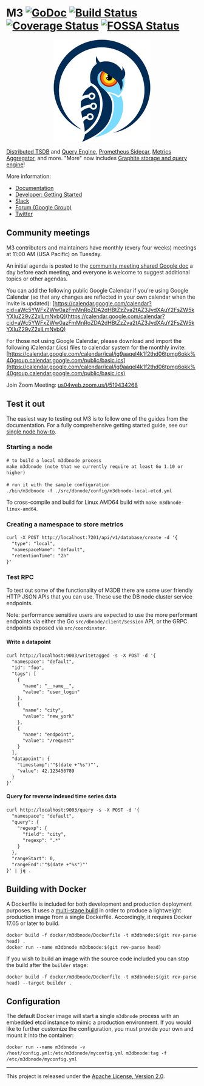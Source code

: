 # M3 [![GoDoc][doc-img]][doc] [![Build Status][ci-img]][ci] [![Coverage Status][cov-img]][cov] [![FOSSA Status][fossa-img]][fossa] 

<p align="center"><img src="docs/theme/assets/images/M3-logo.png" alt="M3 Logo" width="256" height="270"></p>

[Distributed TSDB](http://m3db.github.io/m3/m3db/) and [Query Engine](http://m3db.github.io/m3/how_to/query/), [Prometheus Sidecar](http://m3db.github.io/m3/integrations/prometheus/), [Metrics Aggregator](http://m3db.github.io/m3/introduction/components/components/#m3-aggregator), and more. "More" now includes [Graphite storage and query engine](http://m3db.github.io/m3/integrations/graphite/)!

More information:

- [Documentation](https://m3db.github.io/m3/)
- [Developer: Getting Started](https://github.com/m3db/m3/blob/master/DEVELOPER.md)
- [Slack](http://bit.ly/m3slack)
- [Forum (Google Group)](https://groups.google.com/forum/#!forum/m3db)
- [Twitter](https://twitter.com/m3db_io)

## Community meetings

M3 contributors and maintainers have monthly (every four weeks) meetings at 11:00 AM (USA Pacific) on Tuesday.

An initial agenda is posted to the [community meeting shared Google doc](https://docs.google.com/document/d/1eGAd2A8FVtiip5wHxHnmSkz7e_qHc9k_4hGI0vUGdHM/edit?usp=sharing) a day before each meeting, and everyone is welcome to suggest additional topics or other agendas.

You can add the following public Google Calendar if you're using Google Calendar (so that any changes are reflected in your own calendar when the invite is updated):
[https://calendar.google.com/calendar?cid=aWc5YWFxZWw0azFmMnRoZDA2dHBtZzZva2tAZ3JvdXAuY2FsZW5kYXIuZ29vZ2xlLmNvbQ](https://calendar.google.com/calendar?cid=aWc5YWFxZWw0azFmMnRoZDA2dHBtZzZva2tAZ3JvdXAuY2FsZW5kYXIuZ29vZ2xlLmNvbQ)

For those not using Google Calendar, please download and import the following iCalendar (.ics) files to calendar system for the monthly invite:
[https://calendar.google.com/calendar/ical/ig9aaqel4k1f2thd06tpmg6okk%40group.calendar.google.com/public/basic.ics](https://calendar.google.com/calendar/ical/ig9aaqel4k1f2thd06tpmg6okk%40group.calendar.google.com/public/basic.ics)

Join Zoom Meeting: [us04web.zoom.us/j/519434268](https://us04web.zoom.us/j/519434268)

## Test it out

The easiest way to testing out M3 is to follow one of the guides from the documentation. For a fully comprehensive getting started guide, see our [single node how-to](https://m3db.github.io/m3/how_to/single_node/).

### Starting a node

```
# to build a local m3dbnode process
make m3dbnode (note that we currently require at least Go 1.10 or higher)

# run it with the sample configuration
./bin/m3dbnode -f ./src/dbnode/config/m3dbnode-local-etcd.yml
```

To cross-compile and build for Linux AMD64 build with `make m3dbnode-linux-amd64`.

### Creating a namespace to store metrics

```
curl -X POST http://localhost:7201/api/v1/database/create -d '{
  "type": "local",
  "namespaceName": "default",
  "retentionTime": "2h"
}'
```

### Test RPC

To test out some of the functionality of M3DB there are some user friendly HTTP JSON APIs that you can use. These use the DB node cluster service endpoints.

Note: performance sensitive users are expected to use the more performant endpoints via either the Go `src/dbnode/client/Session` API, or the GRPC endpoints exposed via `src/coordinator`.

#### Write a datapoint

```
curl http://localhost:9003/writetagged -s -X POST -d '{
  "namespace": "default",
  "id": "foo",
  "tags": [
    {
      "name": "__name__",
      "value": "user_login"
    },
    {
      "name": "city",
      "value": "new_york"
    },
    {
      "name": "endpoint",
      "value": "/request"
    }
  ],
  "datapoint": {
    "timestamp":'"$(date +"%s")"',
    "value": 42.123456789
  }
}'
```

#### Query for reverse indexed time series data

```
curl http://localhost:9003/query -s -X POST -d '{
  "namespace": "default",
  "query": {
    "regexp": {
      "field": "city",
      "regexp": ".*"
    }
  },
  "rangeStart": 0,
  "rangeEnd":'"$(date +"%s")"'
}' | jq .
```

## Building with Docker

A Dockerfile is included for both development and production deployment purposes. It uses a
[multi-stage build](https://docs.docker.com/develop/develop-images/multistage-build/) in order to
produce a lightweight production image from a single Dockerfile. Accordingly, it requires Docker
17.05 or later to build.

```
docker build -f docker/m3dbnode/Dockerfile -t m3dbnode:$(git rev-parse head) .
docker run --name m3dbnode m3dbnode:$(git rev-parse head)
```

If you wish to build an image with the source code included you can stop the build after the
`builder` stage:

```
docker build -f docker/m3dbnode/Dockerfile -t m3dbnode:$(git rev-parse head) --target builder .
```

## Configuration

The default Docker image will start a single `m3dbnode` process with an embedded etcd instance to
mimic a production environment. If you would like to further customize the configuration, you must
provide your own and mount it into the container:

```
docker run --name m3dbnode -v /host/config.yml:/etc/m3dbnode/myconfig.yml m3dbnode:tag -f /etc/m3dbnode/myconfig.yml
```

<hr>

This project is released under the [Apache License, Version 2.0](LICENSE).

[doc-img]: https://godoc.org/github.com/m3db/m3?status.svg
[doc]: https://godoc.org/github.com/m3db/m3
[ci-img]: https://badge.buildkite.com/5509d9360bfea7f99ac3a07fd029feb1aafa5cff9ed5ab667b.svg?branch=master
[ci]: https://buildkite.com/uberopensource/m3-monorepo-ci
[cov-img]: https://codecov.io/gh/m3db/m3/branch/master/graph/badge.svg
[cov]: https://codecov.io/gh/m3db/m3
[fossa-img]: https://app.fossa.io/api/projects/custom%2B4529%2Fgithub.com%2Fm3db%2Fm3.svg?type=shield
[fossa]: https://app.fossa.io/projects/custom%2B4529%2Fgithub.com%2Fm3db%2Fm3?ref=badge_shield

